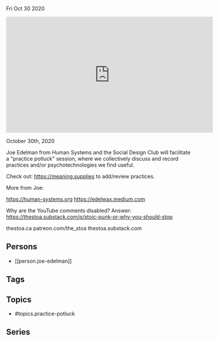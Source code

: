 



Fri Oct 30 2020

<iframe width="560" height="315" src="https://www.youtube.com/embed/Nk6uCO-xnTE" title="Practice Potluck w/ Joe Edelman" frameborder="0" allow="accelerometer; autoplay; clipboard-write; encrypted-media; gyroscope; picture-in-picture" allowfullscreen ></iframe>

October 30th, 2020

Joe Edelman from Human Systems and the Social Design Club will facilitate a "practice potluck" session, where we collectively discuss and record practices and/or psychotechnologies we find useful.

Check out: https://meaning.supplies to add/review practices. 

More from Joe: 

https://human-systems.org
https://edelwax.medium.com

Why are the YouTube comments disabled? Answer: https://thestoa.substack.com/p/stoic-punk-or-why-you-should-stop

thestoa.ca
patreon.com/the_stoa
thestoa.substack.com

## Persons

- [[person.joe-edelman]]

## Tags



## Topics

- #topics.practice-potluck

## Series



